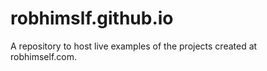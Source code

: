 # robhimslf.github.io
A repository to host live examples of the projects created at robhimself.com.
